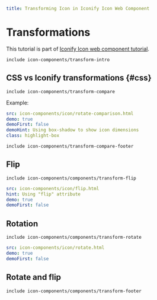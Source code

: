 ```yaml
title: Transforming Icon in Iconify Icon Web Component
```

# Transformations

This tutorial is part of [Iconify Icon web component tutorial](./index.md).

`include icon-components/transform-intro`

## CSS vs Iconify transformations {#css}

`include icon-components/transform-compare`

Example:

```yaml
src: icon-components/icon/rotate-comparison.html
demo: true
demoFirst: false
demoHint: Using box-shadow to show icon dimensions
class: highlight-box
```

`include icon-components/transform-compare-footer`

## Flip

`include icon-components/components/transform-flip`

```yaml
src: icon-components/icon/flip.html
hint: Using "flip" attribute
demo: true
demoFirst: false
```

## Rotation

`include icon-components/components/transform-rotate`

```yaml
src: icon-components/icon/rotate.html
demo: true
demoFirst: false
```

## Rotate and flip

`include icon-components/components/transform-footer`
